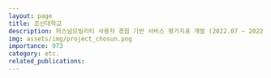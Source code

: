 ```yaml
---
layout: page
title: 조선대학교
description: 퍼스널모빌리티 사용자 경험 기반 서비스 평가지표 개발 (2022.07 ~ 2022.11)
img: assets/img/project_chosun.png
importance: 973
category: etc.
related_publications:
---
```


